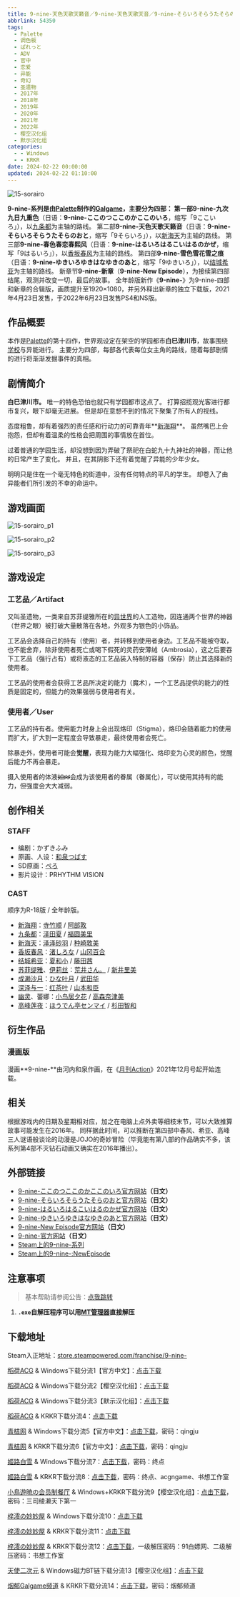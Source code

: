```yaml
---
title: 9-nine-天色天歌天籁音／9-nine-天色天歌天音／9-nine-そらいろそらうたそらのおと／9そらいろ
abbrlink: 54350
tags:
  - Palette
  - 调色板
  - ぱれっと
  - ADV
  - 官中
  - 恋爱
  - 异能
  - 奇幻
  - 圣遗物
  - 2017年
  - 2018年
  - 2019年
  - 2020年
  - 2021年
  - 2022年
  - 樱空汉化组
  - 默示汉化组
categories:
  - - Windows
  - - KRKR
date: 2024-02-22 00:00:00
updated: 2024-02-22 01:10:00
---
```


![15-sorairo](https://unpkg.com/galgame/img/15-sorairo.webp)

**9-nine-**系列是由[Palette](https://zh.moegirl.org.cn/Palette(游戏公司))制作的[Galgame](https://zh.moegirl.org.cn/Galgame)，主要分为四部：
第一部**9-nine-九次九日九重色**（日语：**9-nine-ここのつここのかここのいろ**，缩写「9ここいろ」），以[九条都](https://zh.moegirl.org.cn/九条都)为主轴的路线。
第二部**9-nine-天色天歌天籁音**（日语：**9-nine-そらいろそらうたそらのおと**，缩写「9そらいろ」），以[新海天](https://zh.moegirl.org.cn/新海天)为主轴的路线。
第三部**9-nine-春色春恋春熙风**（日语：**9-nine-はるいろはるこいはるのかぜ**，缩写「9はるいろ」），以[香坂春风](https://zh.moegirl.org.cn/香坂春风)为主轴的路线。
第四部**9-nine-雪色雪花雪之痕**（日语：**9-nine-ゆきいろゆきはなゆきのあと**，缩写「9ゆきいろ」），以[结城希亚](https://zh.moegirl.org.cn/结城希亚)为主轴的路线。
新章节**9-nine-新章**（**9-nine-New Episode**），为接续第四部结尾，观测并改变一切，最后的故事。
全年龄版新作《**9-nine-**》为9-nine-四部和新章的合辑版，画质提升至1920×1080，并另外释出新章的独立下载版，2021年4月23日发售，于2022年6月23日发售PS4和NS版。

<!-- more -->

## 作品概要

本作是[Palette](https://zh.moegirl.org.cn/Palette(游戏公司))的第十四作，世界观设定在架空的学园都市**白巳津川市**，故事围绕[学校](https://zh.moegirl.org.cn/学校)与异能进行。
主要分为四部，每部各代表每位女主角的路线，随着每部剧情的进行将渐渐发掘事件的真相。

## 剧情简介

**白巳津川市。**
唯一的特色恐怕也就只有学园都市这点了。
打算招揽观光客进行都市复兴，眼下却毫无进展。
但是却在意想不到的情况下聚集了所有人的视线。

态度粗鲁，却有着强烈的责任感和行动力的可靠青年**[新海翔](https://zh.moegirl.org.cn/新海翔)**。
虽然嘴巴上会抱怨，但却有着温柔的性格会把周围的事情放在首位。

过着普通的学园生活，却没想到因为弄破了祭祀在白蛇九十九神社的神器，而让他的日常产生了变化。
并且，在其阴影下还有着觉醒了异能的少年少女。

明明只是住在一个毫无特色的街道中，没有任何特点的平凡的学生。
却卷入了由异能者们所引发的不幸的命运中。

## 游戏画面

![15-sorairo_p1](https://unpkg.com/galgame/img/15-sorairo_p1.webp)

![15-sorairo_p2](https://unpkg.com/galgame/img/15-sorairo_p2.webp)

![15-sorairo_p3](https://unpkg.com/galgame/img/15-sorairo_p3.webp)

## 游戏设定

### 工艺品／Artifact

又叫圣遗物，一类来自苏菲缇雅所在的[异世界](https://zh.moegirl.org.cn/异世界)的人工造物，因连通两个世界的神器（世界之眼）被打破大量散落在各地，外观多为银色的小饰品。

工艺品会选择自己的持有（使用）者，并转移到使用者身边。工艺品不能被夺取，也不能舍弃，除非使用者死亡或喝下假死的灵药安薄绒（Ambrosia），这之后要吞下工艺品（强行占有）或将液态的工艺品装入特制的容器（保存）防止其选择新的使用者。

工艺品的使用者会获得工艺品所决定的能力（魔术），一个工艺品提供的能力的性质是固定的，但能力的效果强弱与使用者有关。

### 使用者／User

工艺品的持有者。使用能力时身上会出现烙印（Stigma），烙印会随着能力的使用而扩大，扩大到一定程度会导致暴走，最终使用者会死亡。

除暴走外，使用者可能会**觉醒**，表现为能力大幅强化、烙印变为心灵的颜色，觉醒后能力不再会暴走。

摄入使用者的体液~~如♯♯~~会成为该使用者的眷属（眷属化），可以使用其持有的能力，但强度会大大减弱。

## 创作相关

### STAFF

- 编剧：かずきふみ
- 原画、人设：[和泉つばす](https://zh.moegirl.org.cn/和泉つばす)
- SD原画：[ぺろ](https://zh.moegirl.org.cn/ぺろ)
- 影片设计：PRHYTHM VISION

### CAST

顺序为R-18版 / 全年龄版。

- [新海翔](https://zh.moegirl.org.cn/新海翔)：[寺竹顺](https://zh.moegirl.org.cn/寺竹顺) / [阿部敦](https://zh.moegirl.org.cn/阿部敦)
- [九条都](https://zh.moegirl.org.cn/九条都)：[泽田夏](https://zh.moegirl.org.cn/泽田夏) / [福圆美里](https://zh.moegirl.org.cn/福圆美里)
- [新海天](https://zh.moegirl.org.cn/新海天)：[泽泽砂羽](https://zh.moegirl.org.cn/泽泽砂羽) / [种崎敦美](https://zh.moegirl.org.cn/种崎敦美)
- [香坂春风](https://zh.moegirl.org.cn/香坂春风)：[渚しろな](https://zh.moegirl.org.cn/渚しろな) / [山冈百合](https://zh.moegirl.org.cn/山冈百合)
- [结城希亚](https://zh.moegirl.org.cn/结城希亚)：[夏和小](https://zh.moegirl.org.cn/夏和小) / [藤田茜](https://zh.moegirl.org.cn/藤田茜)
- [苏菲缇雅](https://zh.moegirl.org.cn/苏菲缇雅)、[伊莉丝](https://zh.moegirl.org.cn/伊莉丝(9-nine-))：[荒井さん。](https://zh.moegirl.org.cn/index.php?title=荒井さん。&action=edit&redlink=1) / [新井里美](https://zh.moegirl.org.cn/新井里美)
- [成濑沙月](https://zh.moegirl.org.cn/index.php?title=成濑沙月&action=edit&redlink=1)：[ひな叶月](https://zh.moegirl.org.cn/index.php?title=ひな叶月&action=edit&redlink=1) / [武田华](https://zh.moegirl.org.cn/武田华)
- [深泽与一](https://zh.moegirl.org.cn/深泽与一)：[红茶叶](https://zh.moegirl.org.cn/index.php?title=红茶叶&action=edit&redlink=1) / [山本和臣](https://zh.moegirl.org.cn/山本和臣)
- [幽灵](https://zh.moegirl.org.cn/幽灵(9-nine-))、蕾娜：[小鸟居夕花](https://zh.moegirl.org.cn/小鸟居夕花) / [高森奈津美](https://zh.moegirl.org.cn/高森奈津美)
- [高峰莲夜](https://zh.moegirl.org.cn/index.php?title=高峰莲夜&action=edit&redlink=1)：[ほうでん亭センマイ](https://zh.moegirl.org.cn/index.php?title=ほうでん亭センマイ&action=edit&redlink=1) / [杉田智和](https://zh.moegirl.org.cn/杉田智和)

## 衍生作品

### 漫画版

漫画**9-nine-**由河内和泉作画，在《[月刊Action](https://zh.moegirl.org.cn/index.php?title=月刊Action&action=edit&redlink=1)》2021年12月号起开始连载。

## 相关

根据游戏内的日期及星期相对应，加之在电脑上点外卖等细枝末节，可以大致推算故事可能发生在2016年。 同样据此时间，可以推断在第四部中春风、希亚、高峰三人谜语般谈论的动漫是JOJO的奇妙冒险（毕竟能有第八部的作品确实不多，该系列第4部不灭钻石动画又确实在2016年播出）。

## 外部链接

- [9-nine-ここのつここのかここのいろ官方网站](http://palette.clearrave.co.jp/product/kokoiro/)**（日文）**
- [9-nine-そらいろそらうたそらのおと官方网站](http://palette.clearrave.co.jp/product/sorairo/)**（日文）**
- [9-nine-はるいろはるこいはるのかぜ官方网站](http://palette.clearrave.co.jp/product/haruiro/)**（日文）**
- [9-nine-ゆきいろゆきはなゆきのあと官方网站](http://palette.clearrave.co.jp/product/yukiiro/)**（日文）**
- [9-nine-New Episode官方网站](https://palette.clearrave.co.jp/product/9-nine-/)**（日文）**
- [9-nine-官方网站](https://9-nine-project.com/)**（日文）**
- [Steam上的9-nine-系列](https://store.steampowered.com/franchise/9-nine-)
- [Steam上的9-nine-:NewEpisode](https://store.steampowered.com/app/1890120/9nineNewEpisode/)

## 注意事项

> 基本帮助请参阅公告：[点我跳转](/p/announcement/)

1. **`.exe`自解压程序可以用[MT管理器](https://mt2.cn/)直接解压**

## 下载地址

Steam入正地址：[store.steampowered.com/franchise/9-nine-](https://store.steampowered.com/franchise/9-nine-)

[稻荷ACG](https://sakustar.moe/) & Windows下载分流1【官方中文】：[点击下载](https://sakustar.moe/download?post_id=44&index=0&i=0)

[稻荷ACG](https://sakustar.moe/) & Windows下载分流2【樱空汉化组】：[点击下载](https://sakustar.moe/download?post_id=44&index=1&i=0)

[稻荷ACG](https://sakustar.moe/) & Windows下载分流3【默示汉化组】：[点击下载](https://sakustar.moe/download?post_id=44&index=2&i=0)

[稻荷ACG](https://sakustar.moe/) & KRKR下载分流4：[点击下载](https://sakustar.moe/download?post_id=566&index=0&i=0)

[青桔网](https://post.qingjuacg.top/) & Windows下载分流5【官方中文】：[点击下载](https://2010522975-my.sharepoint.com/:u:/g/personal/qingju_2010522975_onmicrosoft_com/EcBB5wJqBF5FuGVIAmCB_hsBq47qT6N3yoTl55Kl8BAzzQ?e=HfKinB)，密码：qingju

[青桔网](https://post.qingjuacg.top/) & KRKR下载分流6【官方中文】：[点击下载](https://2010522975-my.sharepoint.com/:u:/g/personal/qingju_2010522975_onmicrosoft_com/EbTKQS-Uz2VMrwhKRPJEpoYBfkppbotCY68XpFR60R4xvw?e=fHe3KY)，密码：qingju

[姬路白雪](https://pan.jlbx.xyz/) & Windows下载分流7：[点击下载](https://pan.jlbx.xyz/?s=%E5%A4%A9%E8%89%B2%E5%A4%A9%E6%AD%8C%E5%A4%A9%E7%B1%81%E9%9F%B3)，密码：终点

[姬路白雪](https://pan.jlbx.xyz/) & KRKR下载分流8：[点击下载](https://pan.jlbx.xyz/?s=%E5%A4%A9%E8%89%B2%E5%A4%A9%E6%AD%8C%E5%A4%A9%E9%9F%B3)，密码：终点、acgngame、书想工作室

[小鳥遊暁の会员制餐厅](https://t-satoru.top/) & Windows+KRKR下载分流9【樱空汉化组】：[点击下载](https://pan.t-satoru.top/d/ode5/Galgames/%E3%80%90%E8%87%AA%E5%B0%81%E5%8C%85%E3%80%91%E5%8E%9F%E5%88%9B%E4%BD%9C%E5%93%81/9-nine%20Series/Kirikiroid2%20%E6%A8%B1%E7%A9%BA%E6%B1%89%E5%8C%96%E7%BB%84%20%E9%AB%98%E5%8E%8B%209-nine-%E5%A4%A9%E8%89%B2%E5%A4%A9%E6%AD%8C%E5%A4%A9%E7%B1%81%E9%9F%B3.rar)，密码：三司绫濑天下第一

[梓澪の妙妙屋](https://zi0.cc/) & Windows下载分流10：[点击下载](https://zi0.cc/d/%2C%E3%80%90ADV-%E5%86%92%E9%99%A9%E6%B8%B8%E6%88%8F%E3%80%91/%E3%80%90PC%2B%E5%AE%89%E5%8D%93%E3%80%919-nine%E7%B3%BB%E5%88%97/9-nine-2%20%E5%A4%A9%E8%89%B2%E5%A4%A9%E6%AD%8C%E5%A4%A9%E7%B1%81%E9%9F%B3/%E3%80%909-nine-%E5%A4%A9%E8%89%B2%E5%A4%A9%E6%AD%8C%E5%A4%A9%E7%B1%81%E9%9F%B3%E3%80%91%5BPC%5D.7z?sign=xbISpTljUDQ_722Y3bA00wlWikTLnGBnzHXGnAVpiiA=:0)

[梓澪の妙妙屋](https://zi0.cc/) & KRKR下载分流11：[点击下载](https://zi0.cc/d/%2C%E3%80%90ADV-%E5%86%92%E9%99%A9%E6%B8%B8%E6%88%8F%E3%80%91/%E3%80%90PC%2B%E5%AE%89%E5%8D%93%E3%80%919-nine%E7%B3%BB%E5%88%97/9-nine-2%20%E5%A4%A9%E8%89%B2%E5%A4%A9%E6%AD%8C%E5%A4%A9%E7%B1%81%E9%9F%B3/%E3%80%909-nine-%E5%A4%A9%E8%89%B2%E5%A4%A9%E6%AD%8C%E5%A4%A9%E4%B9%8B%E9%9F%B3%E3%80%91%5BKRKR%5D.7z?sign=5ws88eQagyMOrMFQOzwShK_KiCLs9CjUD4Rx9esaWV8=:0)

[梓澪の妙妙屋](https://zi0.cc/) & KRKR下载分流12：[点击下载](https://zi0.cc/d/%60%E3%80%90%E5%BD%92%20%E6%A1%A3%E3%80%91/%E3%80%90KRKR%E5%90%88%E9%9B%86%E3%80%91/1/9-nine-%E5%A4%A9%E8%89%B2%E5%A4%A9%E6%AD%8C%E5%A4%A9%E9%9F%B3.exe?sign=gnhzPmk_RbGf4GLYMYLWkRegudpJeQvHBE9U2Wwwmu4=:0)，一级解压密码：91白嫖网、二级解压密码：书想工作室

[天使二次元](https://www.tianshie.com/) & Windows磁力BT链下载分流13【樱空汉化组】：[点击下载](magnet:?xt=urn:btih:0BD0851952972746DCF8F489759A3E566280018B)

[烟郁Galgame频道](https://yanyugal.top/) & KRKR下载分流14：[点击下载](https://yanyugal.top/d/disk1/%E5%B0%8F%E5%B0%8F%E7%9A%84%E5%88%86%E4%BA%AB%EF%BC%88PC%EF%BC%86%E5%AE%89%E5%8D%93%EF%BC%89/%E5%AE%89%E5%8D%93/krkr/9nine/%E5%A4%A9%E8%89%B2%E5%A4%A9%E6%AD%8C%E5%A4%A9%E7%B1%81%E9%9F%B3%20.7z)，密码：烟郁频道
